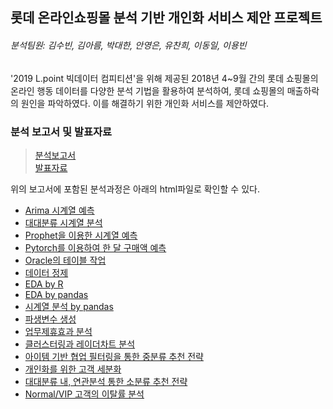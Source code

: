 ## 롯데 온라인쇼핑몰 분석 기반 개인화 서비스 제안 프로젝트
###### 분석팀원: 김수빈, 김아름, 박대한, 안영은, 유찬희, 이동일, 이용빈
 '2019 L.point 빅데이터 컴피티션'을 위해 제공된 2018년 4~9월 간의 롯데 쇼핑몰의 온라인 행동 데이터를 다양한 분석 기법을 활용하여 분석하여, 롯데 쇼핑몰의 매출하락의 원인을 파악하였다. 이를 해결하기 위한 개인화 서비스를 제안하였다.


### 분석 보고서 및 발표자료
>[분석보고서](https://youngag9.github.io/LProject/롯데_보고서.pdf)  
>[발표자료](https://youngag9.github.io/LProject/롯데온라인쇼핑몰_개인화서비스제안ppt.pdf)


 위의 보고서에 포함된 분석과정은 아래의 html파일로 확인할 수 있다.

* [Arima 시계열 예측](https://youngag9.github.io/LProject/01_Arima_시계열_예측.html)   
* [대대분류 시계열 분석](https://youngag9.github.io/LProject/02_대대분류_시계열_분석.html)  
* [Prophet을 이용한 시계열 예측](https://youngag9.github.io/LProject/03_Prophet_시계열_예측.html)  
* [Pytorch를 이용하여 한 달 구매액 예측](https://youngag9.github.io/LProject/04_Pytorch_1달_구매액_예측.html)  
* [Oracle의 테이블 작업](https://youngag9.github.io/LProject/05_SQL_테이블.html)  
* [데이터 정제](https://youngag9.github.io/LProject/06_데이터정제.html)  
* [EDA by R](https://youngag9.github.io/LProject/07_EDA_R.html)  
* [EDA by pandas](https://youngag9.github.io/LProject/08_EDA_pandas.html)  
* [시계열 분석 by pandas](https://youngag9.github.io/LProject/09_시계열_pandas.html)  
* [파생변수 생성](https://youngag9.github.io/LProject/10_파생변수.html)  
* [업무제휴효과 분석](https://youngag9.github.io/LProject/11_업무제휴효과.html)  
* [클러스터링과 레이더차트 분석](https://youngag9.github.io/LProject/12_Clustering_Radar_Chart.html)  
* [아이템 기반 협업 필터링을 통한 중분류 추천 전략](https://youngag9.github.io/LProject/13_협업필터링.html)  
* [개인화를 위한 고객 세분화](https://youngag9.github.io/LProject/14_고객_세분화.html)  
* [대대분류 내, 연관분석 통한 소분류 추천 전략](https://youngag9.github.io/LProject/15_연관분석.html)  
* [Normal/VIP 고객의 이탈률 분석](https://youngag9.github.io/LProject/16_이탈률_분석.html)  

